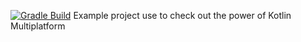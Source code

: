 [![Gradle Build](https://github.com/zapodot/kmp-lib-poc/actions/workflows/gradle-build.yml/badge.svg)](https://github.com/zapodot/kmp-lib-poc/actions/workflows/gradle-build.yml)
Example project use to check out the power of Kotlin Multiplatform
